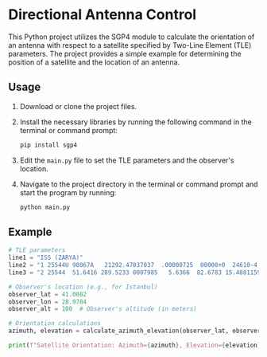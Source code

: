 # Directional Antenna Control

This Python project utilizes the SGP4 module to calculate the orientation of an antenna with respect to a satellite specified by Two-Line Element (TLE) parameters. The project provides a simple example for determining the position of a satellite and the location of an antenna.

## Usage

1. Download or clone the project files.
2. Install the necessary libraries by running the following command in the terminal or command prompt:

    ```bash
    pip install sgp4
    ```

3. Edit the `main.py` file to set the TLE parameters and the observer's location.
4. Navigate to the project directory in the terminal or command prompt and start the program by running:

    ```bash
    python main.py
    ```

## Example

```python
# TLE parameters
line1 = "ISS (ZARYA)"
line2 = "1 25544U 98067A   21292.47037037  .00000725  00000+0  24610-4 0  9992"
line3 = "2 25544  51.6416 289.5233 0007985   5.6366  82.6783 15.48811595504709"

# Observer's location (e.g., for Istanbul)
observer_lat = 41.0082
observer_lon = 28.9784
observer_alt = 100  # Observer's altitude (in meters)

# Orientation calculations
azimuth, elevation = calculate_azimuth_elevation(observer_lat, observer_lon, observer_alt, line1, line2)

print(f"Satellite Orientation: Azimuth={azimuth}, Elevation={elevation}")
